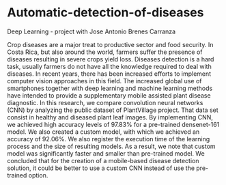 # Automatic-detection-of-diseases
Deep Learning - project with Jose Antonio Brenes Carranza

Crop diseases are a major treat to productive sector and food security. In Costa Rica, but also
around the world, farmers suffer the presence of diseases resulting in severe crops yield loss. Diseases
detection is a hard task, usually farmers do not have all the knowledge required to deal with diseases.
In recent years, there has been increased efforts to implement computer vision approaches in this field.
The increased global use of smartphones together with deep learning and machine learning methods
have intended to provide a supplementary mobile assisted plant disease diagnostic. In this research,
we compare convolution neural networks (CNN) by analyzing the public dataset of PlantVillage project.
That data set consist in healthy and diseased plant leaf images. By implementing CNN, we achieved high
accuracy levels of 97.83% for a pre-trained densenet-161 model. We also created a custom model, with
which we achieved an accuracy of 92.06%. We also register the execution time of the learning process
and the size of resulting models. As a result, we note that custom model was significantly faster and
smaller than pre-trained model. We concluded that for the creation of a mobile-based disease detection
solution, it could be better to use a custom CNN instead of use the pre-trained option.
